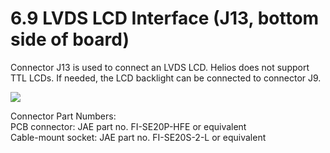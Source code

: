 # 6.9 LVDS LCD Interface (J13, bottom side of board)

Connector J13 is used to connect an LVDS LCD. Helios does not support TTL LCDs. If needed, the LCD backlight can be connected to connector J9.

![](broken-reference)

Connector Part Numbers: \
PCB connector:                           JAE part no. FI-SE20P-HFE or equivalent \
Cable-mount socket:                 JAE part no. FI-SE20S-2-L or equivalent

